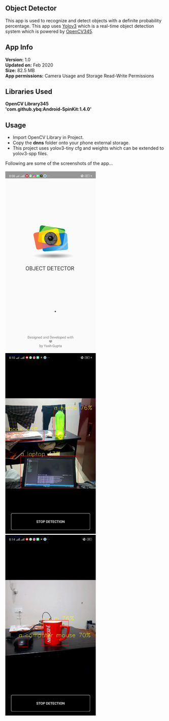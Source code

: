 ## Object Detector
This app is used to recognize and detect objects with a definite probability percentage. This app uses [Yolov3](https://pjreddie.com/darknet/yolo/) which is a real-time object detection system which is powered by [OpenCV345](https://opencv.org/).

## App Info
<b>Version:</b> 1.0</br>
<b>Updated on:</b> Feb 2020</br>
<b>Size:</b> 82.5 MB</br>
<b>App permissions:</b> Camera Usage and Storage Read-Write Permissions</br>

## Libraries Used
<b>OpenCV Library345 </b></br>
<b>'com.github.ybq:Android-SpinKit:1.4.0'</b>

## Usage
* Import OpenCV Library in Project.
* Copy the <b>dnns</b> folder onto your phone external storage.
* This project uses yolov3-tiny cfg and weights which can be extended to yolov3-spp files.

Following are some of the screenshots of the app...</br>
</br>
<img src="./main1.png" width="285px" height="auto">
<img src="./main2.png" width="285px" height="auto">
<img src="./main3.png" width="285px" height="auto">